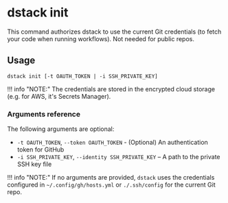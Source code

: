 # dstack init

This command authorizes dstack to use the current Git credentials (to fetch your code when running workflows).
Not needed for public repos.

## Usage

```shell
dstack init [-t OAUTH_TOKEN | -i SSH_PRIVATE_KEY]
```

!!! info "NOTE:"
    The credentials are stored in the encrypted cloud storage (e.g. for AWS, it's Secrets Manager).

### Arguments reference

The following arguments are optional:

- `-t OAUTH_TOKEN`, `--token OAUTH_TOKEN` - (Optional) An authentication token for GitHub
- `-i SSH_PRIVATE_KEY`, `--identity SSH_PRIVATE_KEY` – A path to the private SSH key file 

!!! info "NOTE:"
    If no arguments are provided, `dstack` uses the credentials configured in
    `~/.config/gh/hosts.yml` or `./.ssh/config` for the current Git repo.
